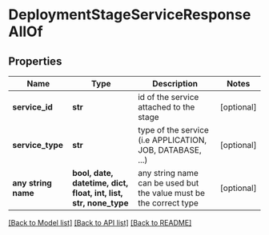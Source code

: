 # DeploymentStageServiceResponseAllOf


## Properties
Name | Type | Description | Notes
------------ | ------------- | ------------- | -------------
**service_id** | **str** | id of the service attached to the stage | [optional] 
**service_type** | **str** | type of the service (i.e APPLICATION, JOB, DATABASE, ...) | [optional] 
**any string name** | **bool, date, datetime, dict, float, int, list, str, none_type** | any string name can be used but the value must be the correct type | [optional]

[[Back to Model list]](../README.md#documentation-for-models) [[Back to API list]](../README.md#documentation-for-api-endpoints) [[Back to README]](../README.md)


